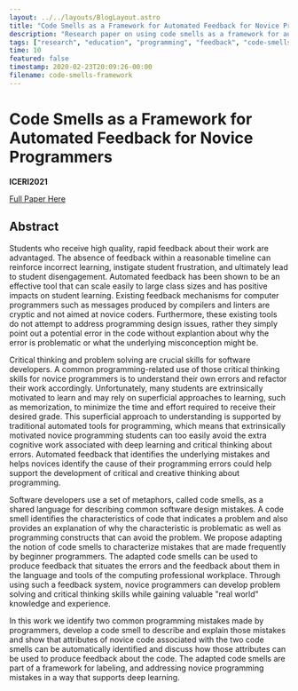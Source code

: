 ```yaml
---
layout: ../../layouts/BlogLayout.astro
title: "Code Smells as a Framework for Automated Feedback for Novice Programmers"
description: "Research paper on using code smells as a framework for automated feedback for novice programmers"
tags: ["research", "education", "programming", "feedback", "code-smells", "novice-programmers"]
time: 10
featured: false
timestamp: 2020-02-23T20:09:26-00:00
filename: code-smells-framework
---
```


# Code Smells as a Framework for Automated Feedback for Novice Programmers

**ICERI2021**

[Full Paper Here](https://library.iated.org/view/LAUNDRY2021COD)

## Abstract

Students who receive high quality, rapid feedback about their work are advantaged. The absence of feedback within a reasonable timeline can reinforce incorrect learning, instigate student frustration, and ultimately lead to student disengagement. Automated feedback has been shown to be an effective tool that can scale easily to large class sizes and has positive impacts on student learning. Existing feedback mechanisms for computer programmers such as messages produced by compilers and linters are cryptic and not aimed at novice coders. Furthermore, these existing tools do not attempt to address programming design issues, rather they simply point out a potential error in the code without explantion about why the error is problematic or what the underlying misconception might be.

Critical thinking and problem solving are crucial skills for software developers. A common programming-related use of those critical thinking skills for novice programmers is to understand their own errors and refactor their work accordingly. Unfortunately, many students are extrinsically motivated to learn and may rely on superficial approaches to learning, such as memorization, to minimize the time and effort required to receive their desired grade. This superficial approach to understanding is supported by traditional automated tools for programming, which means that extrinsically motivated novice programming students can too easily avoid the extra cognitive work associated with deep learning and critical thinking about errors. Automated feedback that identifies the underlying mistakes and helps novices identify the cause of their programming errors could help support the development of critical and creative thinking about programming.

Software developers use a set of metaphors, called code smells, as a shared language for describing common software design mistakes. A code smell identifies the characteristics of code that indicates a problem and also provides an explanation of why the characteristic is problematic as well as programming constructs that can avoid the problem. We propose adapting the notion of code smells to characterize mistakes that are made frequently by beginner programmers. The adapted code smells can be used to produce feedback that situates the errors and the feedback about them in the language and tools of the computing professional workplace. Through using such a feedback system, novice programmers can develop problem solving and critical thinking skills while gaining valuable "real world" knowledge and experience.

In this work we identify two common programming mistakes made by programmers, develop a code smell to describe and explain those mistakes and show that attributes of novice code associated with the two code smells can be automatically identified and discuss how those attributes can be used to produce feedback about the code. The adapted code smells are part of a framework for labeling, and addressing novice programming mistakes in a way that supports deep learning. 